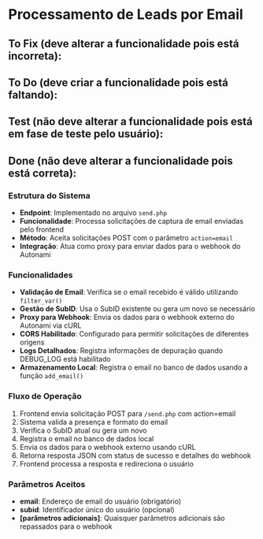 # Processamento de Leads por Email

## To Fix (deve alterar a funcionalidade pois está incorreta):

## To Do (deve criar a funcionalidade pois está faltando):

## Test (não deve alterar a funcionalidade pois está em fase de teste pelo usuário):

## Done (não deve alterar a funcionalidade pois está correta):

### Estrutura do Sistema

- **Endpoint**: Implementado no arquivo `send.php`
- **Funcionalidade**: Processa solicitações de captura de email enviadas pelo
  frontend
- **Método**: Aceita solicitações POST com o parâmetro `action=email`
- **Integração**: Atua como proxy para enviar dados para o webhook do Autonami

### Funcionalidades

- **Validação de Email**: Verifica se o email recebido é válido utilizando
  `filter_var()`
- **Gestão de SubID**: Usa o SubID existente ou gera um novo se necessário
- **Proxy para Webhook**: Envia os dados para o webhook externo do Autonami via
  cURL
- **CORS Habilitado**: Configurado para permitir solicitações de diferentes
  origens
- **Logs Detalhados**: Registra informações de depuração quando DEBUG_LOG está
  habilitado
- **Armazenamento Local**: Registra o email no banco de dados usando a função
  `add_email()`

### Fluxo de Operação

1. Frontend envia solicitação POST para `/send.php` com action=email
2. Sistema valida a presença e formato do email
3. Verifica o SubID atual ou gera um novo
4. Registra o email no banco de dados local
5. Envia os dados para o webhook externo usando cURL
6. Retorna resposta JSON com status de sucesso e detalhes do webhook
7. Frontend processa a resposta e redireciona o usuário

### Parâmetros Aceitos

- **email**: Endereço de email do usuário (obrigatório)
- **subid**: Identificador único do usuário (opcional)
- **[parâmetros adicionais]**: Quaisquer parâmetros adicionais são repassados
  para o webhook
